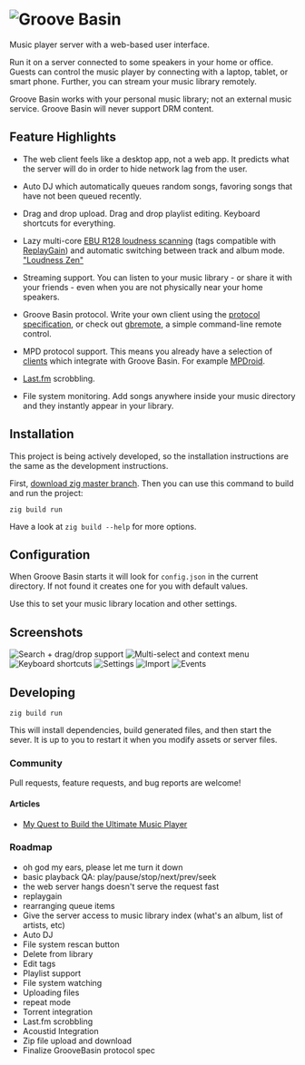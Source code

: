 # ![Groove Basin](http://groovebasin.com.s3.amazonaws.com/img/logo-text.png)

Music player server with a web-based user interface.

Run it on a server connected to some speakers in your home or office.
Guests can control the music player by connecting with a laptop, tablet,
or smart phone. Further, you can stream your music library remotely.

Groove Basin works with your personal music library; not an external music
service. Groove Basin will never support DRM content.

## Feature Highlights

* The web client feels like a desktop app, not a web app. It predicts what the
  server will do in order to hide network lag from the user.

* Auto DJ which automatically queues random songs, favoring songs
  that have not been queued recently.

* Drag and drop upload. Drag and drop playlist editing. Keyboard shortcuts
  for everything.

* Lazy multi-core
  [EBU R128 loudness scanning](http://tech.ebu.ch/loudness) (tags compatible
  with [ReplayGain](http://wiki.hydrogenaudio.org/index.php?title=ReplayGain_1.0_specification))
  and automatic switching between track and album mode.
  ["Loudness Zen"](http://www.youtube.com/watch?v=iuEtQqC-Sqo)

* Streaming support. You can listen to your music library - or share it with
  your friends - even when you are not physically near your home speakers.

* Groove Basin protocol. Write your own client using the
  [protocol specification](doc/protocol.md), or check out
  [gbremote](https://github.com/andrewrk/gbremote), a simple command-line
  remote control.

* MPD protocol support. This means you already have a selection of
  [clients](http://mpd.wikia.com/wiki/Clients) which integrate with
  Groove Basin. For example [MPDroid](https://github.com/abarisain/dmix).

* [Last.fm](http://www.last.fm/) scrobbling.

* File system monitoring. Add songs anywhere inside your music directory and
  they instantly appear in your library.

## Installation

This project is being actively developed, so the installation instructions are
the same as the development instructions.

First, [download zig master branch](https://ziglang.org/download/#release-master).
Then you can use this command to build and run the project:

```
zig build run
```

Have a look at `zig build --help` for more options.

## Configuration

When Groove Basin starts it will look for `config.json` in the current
directory. If not found it creates one for you with default values.

Use this to set your music library location and other settings.

## Screenshots

![Search + drag/drop support](https://s3.amazonaws.com/groovebasin.com/img/groovebasin-1.3.2-searchdragdrop.png)
![Multi-select and context menu](https://s3.amazonaws.com/groovebasin.com/img/groovebasin-1.3.2-libmenu.png)
![Keyboard shortcuts](https://s3.amazonaws.com/groovebasin.com/img/groovebasin-1.3.2-shortcuts.png)
![Settings](https://s3.amazonaws.com/groovebasin.com/img/groovebasin-1.3.2-settings.png)
![Import](https://s3.amazonaws.com/groovebasin.com/img/groovebasin-1.3.2-import.png)
![Events](https://s3.amazonaws.com/groovebasin.com/img/groovebasin-1.3.2-events.png)

## Developing

```
zig build run
```

This will install dependencies, build generated files, and then start the
sever. It is up to you to restart it when you modify assets or server files.

### Community

Pull requests, feature requests, and bug reports are welcome!

#### Articles

 * [My Quest to Build the Ultimate Music Player](http://andrewkelley.me/post/quest-build-ultimate-music-player.html)

### Roadmap

* oh god my ears, please let me turn it down
* basic playback QA: play/pause/stop/next/prev/seek
* the web server hangs doesn't serve the request fast
* replaygain
* rearranging queue items
* Give the server access to music library index (what's an album, list of
  artists, etc)
* Auto DJ
* File system rescan button
* Delete from library
* Edit tags
* Playlist support
* File system watching
* Uploading files
* repeat mode
* Torrent integration
* Last.fm scrobbling
* Acoustid Integration
* Zip file upload and download
* Finalize GrooveBasin protocol spec
